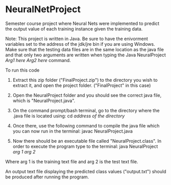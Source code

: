 # NeuralNetProject
Semester course project where Neural Nets were implemented to predict the output value of each training instance given the training data. 

Note: This project is written in Java. Be sure to have the enivorment variables set to the address of the jdk/jre bin if you are using Windows. 
      Make sure that the testing data files are in the same location as the java file and that only two arguments are written when typing the Java NeuralProject *Arg1 here* *Arg2 here* command.

To run this code 

1) Extract this zip folder ("FinalProject.zip") to the directory you wish to extract it, and open the project folder. ("FinalProject" in this case)

2) Open the NeuralProject folder and you should see the correct java file, which is "NeuralProject.java". 

3) On the command prompt/bash terminal, go to the directory where the .java file is located using: 
               cd *address of the directory* 

4) Once there, use the following command to compile the java file which you can now run in the terminal:
                  javac NeuralProject.java

5) Now there should be an executable file called "NeuralProject.class". In order to execute the program type to the terminal: 
		java NeuralProject *arg 1* *arg 2* 

Where arg 1 is the training text file and arg 2 is the test text file. 

An output text file displaying the predicted class values ("output.txt") should be produced after running the program. 

